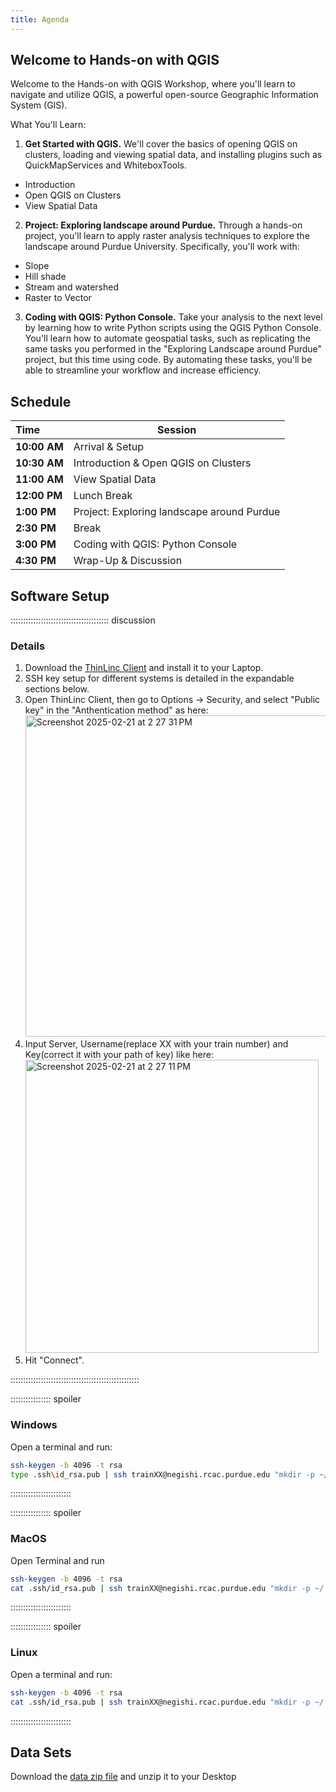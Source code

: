 ```yaml
---
title: Agenda
---
```


Welcome to Hands-on with QGIS
---

Welcome to the Hands-on with QGIS Workshop, where you'll learn to navigate and utilize QGIS, a powerful open-source Geographic Information System (GIS).

What You'll Learn:

1. **Get Started with QGIS.** We'll cover the basics of opening QGIS on clusters, loading and viewing spatial data, and installing plugins such as QuickMapServices and WhiteboxTools.
  * Introduction
  * Open QGIS on Clusters
  * View Spatial Data

2. **Project: 	Exploring landscape around Purdue.** Through a hands-on project, you'll learn to apply raster analysis techniques to explore the landscape around Purdue University. Specifically, you'll work with: 
  * Slope
  * Hill shade
  * Stream and watershed
  * Raster to Vector

3. **Coding with QGIS: Python Console.** Take your analysis to the next level by learning how to write Python scripts using the QGIS Python Console. You'll learn how to automate geospatial tasks, such as replicating the same tasks you performed in the "Exploring Landscape around Purdue" project, but this time using code. By automating these tasks, you'll be able to streamline your workflow and increase efficiency.

## Schedule

| **Time**  | **Session**  |
|:---|-------------|
| **10:00 AM** | Arrival & Setup  |
| **10:30 AM** | Introduction & Open QGIS on Clusters |
| **11:00 AM** | View Spatial Data |
| **12:00 PM** | Lunch Break |
| **1:00 PM** | Project: 	Exploring landscape around Purdue |
| **2:30 PM** | Break |
| **3:00 PM** | Coding with QGIS: Python Console |
| **4:30 PM** | Wrap-Up & Discussion |


## Software Setup


::::::::::::::::::::::::::::::::::::::: discussion

### Details

1. Download the [ThinLinc Client](https://www.cendio.com/thinlinc/download/) and install it to your Laptop.
2. SSH key setup for different systems is detailed in the expandable sections below.
3. Open ThinLinc Client, then go to Options -> Security, and select "Public key" in the "Anthentication method" as here: <img width="514" alt="Screenshot 2025-02-21 at 2 27 31 PM" src="https://github.com/user-attachments/assets/1e3e6a5b-8882-4546-b1e3-de313743ad61" />
4. Input Server, Username(replace XX with your train number) and Key(correct it with your path of key) like here:<img width="469" alt="Screenshot 2025-02-21 at 2 27 11 PM" src="https://github.com/user-attachments/assets/7889bdce-6cbd-4cf0-a2eb-a585d83489c4" />
5. Hit "Connect".


:::::::::::::::::::::::::::::::::::::::::::::::::::

:::::::::::::::: spoiler

### Windows

Open a terminal and run:

```sh
ssh-keygen -b 4096 -t rsa
type .ssh\id_rsa.pub | ssh trainXX@negishi.rcac.purdue.edu "mkdir -p ~/.ssh; cat >> ~/.ssh/authorized_keys"
```

::::::::::::::::::::::::

:::::::::::::::: spoiler

### MacOS

Open Terminal and run
```sh
ssh-keygen -b 4096 -t rsa
cat .ssh/id_rsa.pub | ssh trainXX@negishi.rcac.purdue.edu "mkdir -p ~/.ssh; cat >> ~/.ssh/authorized_keys"
```

::::::::::::::::::::::::


:::::::::::::::: spoiler

### Linux

Open a terminal and run:
```sh
ssh-keygen -b 4096 -t rsa
cat .ssh/id_rsa.pub | ssh trainXX@negishi.rcac.purdue.edu "mkdir -p ~/.ssh; cat >> ~/.ssh/authorized_keys"
```

::::::::::::::::::::::::


## Data Sets

<!--
FIXME: place any data you want learners to use in `episodes/data` and then use
       a relative link ( [data zip file](data/lesson-data.zip) ) to provide a
       link to it, replacing the example.com link.
-->
Download the [data zip file](https://example.com/FIXME) and unzip it to your Desktop
